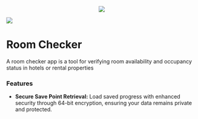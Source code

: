 <p align="center">
  <img src="https://i.ibb.co/nfC4NXL/download.png">
</p>

![](https://camo.githubusercontent.com/79a754ba2ecad2964f8e53fce93f270e351d9fd8f6432d7cee2f47c00589997c/68747470733a2f2f696d672e736869656c64732e696f2f62616467652f76657273696f6e2d312e322e332d626c7565)

# Room Checker
A room checker app is a tool for verifying room availability and occupancy status in hotels or rental properties

### Features
- <b>Secure Save Point Retrieval:</b> Load saved progress with enhanced security through 64-bit encryption, ensuring your data remains private and protected.
